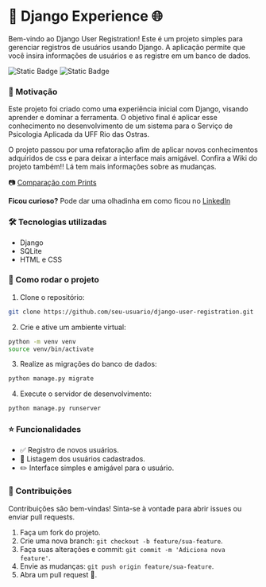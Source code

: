 # 🚀 Django Experience 🌐

Bem-vindo ao Django User Registration! Este é um projeto simples para gerenciar registros de usuários usando Django. A aplicação permite que você insira informações de usuários e as registre em um banco de dados.

![Static Badge](https://img.shields.io/badge/Version-2.0-blue) ![Static Badge](https://img.shields.io/badge/Desenvolvimento-Finalizado-green)

### 🎯 Motivação

Este projeto foi criado como uma experiência inicial com Django, visando aprender e dominar a ferramenta. O objetivo final é aplicar esse conhecimento no desenvolvimento de um sistema para o Serviço de Psicologia Aplicada da UFF Rio das Ostras.

O projeto passou por uma refatoração afim de aplicar novos conhecimentos adquiridos de css e para deixar a interface mais amigável. Confira a Wiki do projeto também!! Lá tem mais informações sobre as mudanças.

📷 [Comparação com Prints](https://github.com/BelleVimercati/User_Registration/wiki/Comparacao)

**Ficou curioso?** Pode dar uma olhadinha em como ficou no [LinkedIn](https://www.linkedin.com/feed/update/urn:li:activity:7227479293390409728/)

### 🛠️ Tecnologias utilizadas

- Django
- SQLite
- HTML e CSS

### 🚀 Como rodar o projeto

1. Clone o repositório:

```sh
git clone https://github.com/seu-usuario/django-user-registration.git
```

2. Crie e ative um ambiente virtual:

```sh
python -m venv venv
source venv/bin/activate
```

3. Realize as migrações do banco de dados:

```sh
python manage.py migrate
```

4. Execute o servidor de desenvolvimento:

```sh
python manage.py runserver
```

### ⭐ Funcionalidades

- ✅ Registro de novos usuários.
- 📄 Listagem dos usuários cadastrados.
- ✏️ Interface simples e amigável para o usuário.

### 🤝 Contribuições

Contribuições são bem-vindas! Sinta-se à vontade para abrir issues ou enviar pull requests.

1. Faça um fork do projeto.
2. Crie uma nova branch: `git checkout -b feature/sua-feature`.
3. Faça suas alterações e commit: `git commit -m 'Adiciona nova feature'`.
4. Envie as mudanças: `git push origin feature/sua-feature`.
5. Abra um pull request 🚀.
